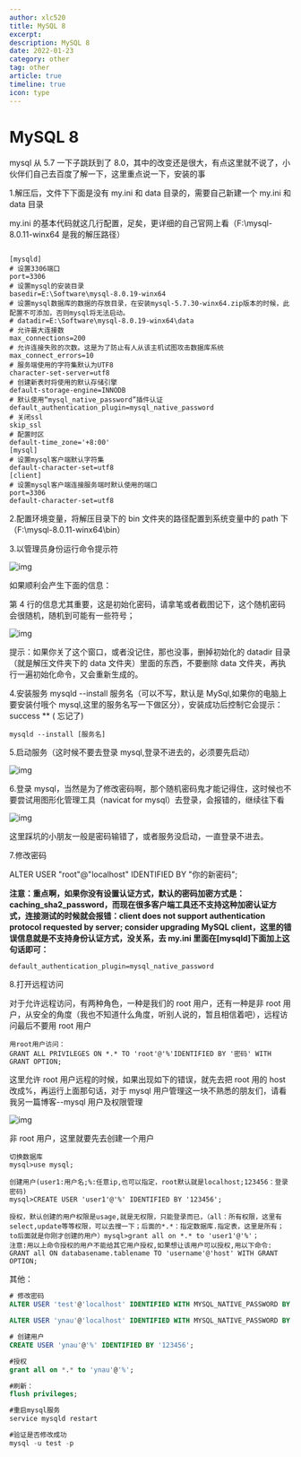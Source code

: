 ```yaml
---
author: xlc520
title: MySQL 8
excerpt: 
description: MySQL 8
date: 2022-01-23
category: other
tag: other
article: true
timeline: true
icon: type
---
```


# MySQL 8

mysql 从 5.7 一下子跳跃到了 8.0，其中的改变还是很大，有点这里就不说了，小伙伴们自己去百度了解一下，这里重点说一下，安装的事

1.解压后，文件下下面是没有 my.ini 和 data 目录的，需要自己新建一个 my.ini 和 data 目录

my.ini 的基本代码就这几行配置，足矣，更详细的自己官网上看（F:\mysql-8.0.11-winx64 是我的解压路径）

```plain

[mysqld]
# 设置3306端口
port=3306
# 设置mysql的安装目录
basedir=E:\Software\mysql-8.0.19-winx64
# 设置mysql数据库的数据的存放目录，在安装mysql-5.7.30-winx64.zip版本的时候，此配置不可添加，否则mysql将无法启动。
# datadir=E:\Software\mysql-8.0.19-winx64\data
# 允许最大连接数
max_connections=200
# 允许连接失败的次数。这是为了防止有人从该主机试图攻击数据库系统
max_connect_errors=10
# 服务端使用的字符集默认为UTF8
character-set-server=utf8
# 创建新表时将使用的默认存储引擎
default-storage-engine=INNODB
# 默认使用“mysql_native_password”插件认证
default_authentication_plugin=mysql_native_password
# 关闭ssl
skip_ssl
# 配置时区
default-time_zone='+8:00'
[mysql]
# 设置mysql客户端默认字符集
default-character-set=utf8
[client]
# 设置mysql客户端连接服务端时默认使用的端口
port=3306
default-character-set=utf8
```

2.配置环境变量，将解压目录下的 bin 文件夹的路径配置到系统变量中的 path 下（F:\mysql-8.0.11-winx64\bin）

3.以管理员身份运行命令提示符

![img](https://bitbucket.org/xlc520/blogasset/raw/main/images2/856176-20180428143824709-218907811.png)

如果顺利会产生下面的信息：

第 4 行的信息尤其重要，这是初始化密码，请拿笔或者截图记下，这个随机密码会很随机，随机到可能有一些符号；

![img](https://bitbucket.org/xlc520/blogasset/raw/main/images2/856176-20180428143923105-1817069252.png)

提示：如果你关了这个窗口，或者没记住，那也没事，删掉初始化的 datadir
目录（就是解压文件夹下的 data 文件夹）里面的东西，不要删除 data 文件夹，再执行一遍初始化命令，又会重新生成的。

4.安装服务 mysqld --install
服务名（可以不写，默认是 MySql,如果你的电脑上要安装付哦个
mysql,这里的服务名写一下做区分），安装成功后控制它会提示：success ** (
忘记了)

```plain
mysqld --install [服务名]
```

5.启动服务（这时候不要去登录 mysql,登录不进去的，必须要先启动）

![img](https://bitbucket.org/xlc520/blogasset/raw/main/images2/856176-20180428144751212-1355452928.png)

6.登录 mysql，当然是为了修改密码啊，那个随机密码鬼才能记得住，这时候也不要尝试用图形化管理工具（navicat for
mysql）去登录，会报错的，继续往下看

![img](https://bitbucket.org/xlc520/blogasset/raw/main/images2/856176-20180428145014478-776409826.png)

这里踩坑的小朋友一般是密码输错了，或者服务没启动，一直登录不进去。

7.修改密码

ALTER USER "root"@"localhost" IDENTIFIED BY "你的新密码";

**注意：重点啊，如果你没有设置认证方式，默认的密码加密方式是：caching_sha2_password，而现在很多客户端工具还不支持这种加密认证方式，连接测试的时候就会报错：client
does not support authentication protocol requested by server; consider upgrading MySQL
client，这里的错误信息就是不支持身份认证方式，没关系，去 my.ini 里面在[mysqld]下面加上这句话即可：**

```plain
default_authentication_plugin=mysql_native_password
```

8.打开远程访问

对于允许远程访问，有两种角色，一种是我们的 root 用户，还有一种是非 root 用户，从安全的角度（我也不知道什么角度，听别人说的，暂且相信着吧），远程访问最后不要用
root 用户

```plain
用root用户访问：
GRANT ALL PRIVILEGES ON *.* TO 'root'@'%'IDENTIFIED BY '密码' WITH GRANT OPTION;
```

这里允许 root 用户远程的时候，如果出现如下的错误，就先去把 root 用的 host 改成%，再运行上面那句话，对于 mysql
用户管理这一块不熟悉的朋友们，请看我另一篇博客--mysql
用户及权限管理

![img](https://bitbucket.org/xlc520/blogasset/raw/main/images2/856176-20180428150157767-1407082633.png)

非 root 用户，这里就要先去创建一个用户

```plain
切换数据库
mysql>use mysql;

创建用户(user1:用户名;%:任意ip,也可以指定，root默认就是localhost;123456：登录密码)
mysql>CREATE USER 'user1'@'%' IDENTIFIED BY '123456';

授权，默认创建的用户权限是usage,就是无权限，只能登录而已，（all：所有权限，这里有select,update等等权限，可以去搜一下；后面的*.*：指定数据库.指定表，这里是所有；to后面就是你刚才创建的用户）mysql>grant all on *.* to 'user1'@'%'；
注意:用以上命令授权的用户不能给其它用户授权,如果想让该用户可以授权,用以下命令: 
GRANT all ON databasename.tablename TO 'username'@'host' WITH GRANT OPTION; 
```

其他：

```sql
# 修改密码
ALTER USER 'test'@'localhost' IDENTIFIED WITH MYSQL_NATIVE_PASSWORD BY '新密码';

ALTER USER 'ynau'@'localhost' IDENTIFIED WITH MYSQL_NATIVE_PASSWORD BY '123456';

# 创建用户
CREATE USER 'ynau'@'%' IDENTIFIED BY '123456';

#授权
grant all on *.* to 'ynau'@'%';

#刷新：
flush privileges;

#重启mysql服务
service mysqld restart

#验证是否修改成功
mysql -u test -p
```
